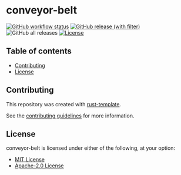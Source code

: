 # conveyor-belt

[![GitHub workflow status](https://github.com/markhaehnel/conveyor-belt/actions/workflows/cicd.yaml/badge.svg)](https://github.com/markhaehnel/conveyor-belt/actions/workflows/cicd.yaml)
[![GitHub release (with filter)](https://img.shields.io/github/v/release/markhaehnel/conveyor-belt)](https://github.com/markhaehnel/conveyor-belt/releases/latest)
![GitHub all releases](https://img.shields.io/github/downloads/markhaehnel/conveyor-belt/total)
[![License](https://img.shields.io/badge/license-MIT%2FApache--2.0-blue.svg)](./LICENSE-MIT)

## Table of contents

- [Contributing](#contributing)
- [License](#license)

## Contributing

This repository was created with [rust-template](https://github.com/uplau/rust-template).

See the [contributing guidelines](./CONTRIBUTING.md) for more information.

## License

conveyor-belt is licensed under either of the following, at your option:

- [MIT License](./LICENSE-MIT)
- [Apache-2.0 License](./LICENSE-APACHE)
